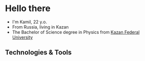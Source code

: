 # Hello there

- I'm Kamil, 22 y.o.
- From Russia, living in Kazan
- The Bachelor of Science degree in Physics from [Kazan Federal University](https://kpfu.ru/) 

## Technologies & Tools
